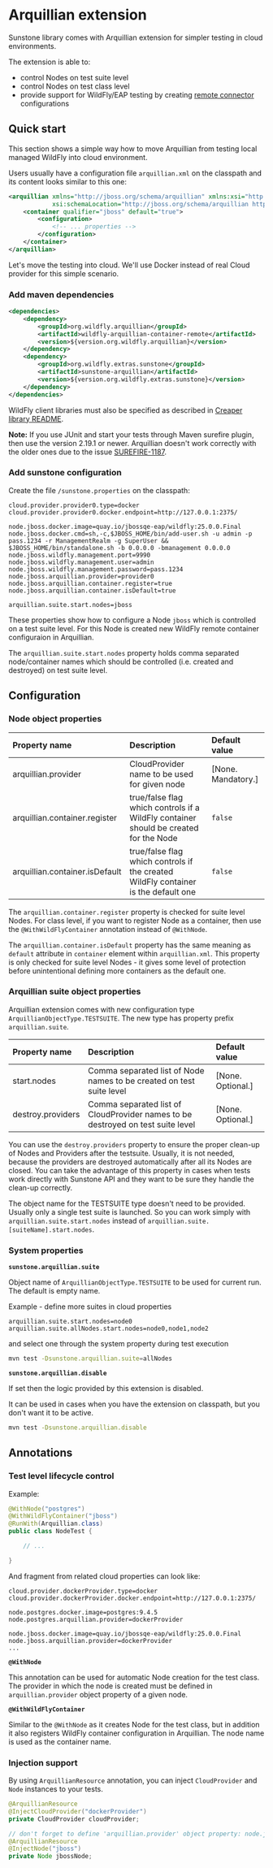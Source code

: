 # Arquillian extension

Sunstone library comes with Arquillian extension for simpler testing in cloud environments.

The extension is able to:
* control Nodes on test suite level
* control Nodes on test class level
* provide support for WildFly/EAP testing by creating
  [remote connector](http://arquillian.org/modules/wildfly-arquillian-wildfly-remote-container-adapter/) configurations

## Quick start

This section shows a simple way how to move Arquillian from testing local managed WildFly into cloud environment.

Users usually have a configuration file `arquillian.xml` on the classpath and its content looks similar to this one:

```xml
<arquillian xmlns="http://jboss.org/schema/arquillian" xmlns:xsi="http://www.w3.org/2001/XMLSchema-instance"
            xsi:schemaLocation="http://jboss.org/schema/arquillian http://jboss.org/schema/arquillian/arquillian_1_0.xsd">
    <container qualifier="jboss" default="true">
        <configuration>
            <!-- ... properties -->
        </configuration>
    </container>
</arquillian>
```

Let's move the testing into cloud. We'll use Docker instead of real Cloud provider for this simple scenario.

### Add maven dependencies

```xml
<dependencies>
    <dependency>
        <groupId>org.wildfly.arquillian</groupId>
        <artifactId>wildfly-arquillian-container-remote</artifactId>
        <version>${version.org.wildfly.arquillian}</version>
    </dependency>
    <dependency>
        <groupId>org.wildfly.extras.sunstone</groupId>
        <artifactId>sunstone-arquillian</artifactId>
        <version>${version.org.wildfly.extras.sunstone}</version>
    </dependency>
</dependencies>
```

WildFly client libraries must also be specified as described
in [Creaper library README](https://github.com/wildfly-extras/creaper/blob/master/README.md#jboss-as-7--wildfly-client-libraries).

**Note:** If you use JUnit and start your tests through Maven surefire plugin, then use the version 2.19.1 or newer. 
Arquillian doesn't work correctly with the older ones due to the issue [SUREFIRE-1187](https://issues.apache.org/jira/browse/SUREFIRE-1187).  

### Add sunstone configuration
Create the file `/sunstone.properties` on the classpath:

```properties
cloud.provider.provider0.type=docker
cloud.provider.provider0.docker.endpoint=http://127.0.0.1:2375/

node.jboss.docker.image=quay.io/jbossqe-eap/wildfly:25.0.0.Final
node.jboss.docker.cmd=sh,-c,$JBOSS_HOME/bin/add-user.sh -u admin -p pass.1234 -r ManagementRealm -g SuperUser && $JBOSS_HOME/bin/standalone.sh -b 0.0.0.0 -bmanagement 0.0.0.0
node.jboss.wildfly.management.port=9990
node.jboss.wildfly.management.user=admin
node.jboss.wildfly.management.password=pass.1234
node.jboss.arquillian.provider=provider0
node.jboss.arquillian.container.register=true
node.jboss.arquillian.container.isDefault=true

arquillian.suite.start.nodes=jboss
```

These properties show how to configure a Node `jboss` which is controlled on a test suite level.
For this Node is created new WildFly remote container configuraion in Arquillian.

The `arquillian.suite.start.nodes` property holds comma separated node/container names which should be controlled
(i.e. created and destroyed) on test suite level.


## Configuration

### Node object properties

| Property name                  | Description                                                                          | Default value      |
|:-------------------------------|:-------------------------------------------------------------------------------------|:-------------------|
| arquillian.provider            | CloudProvider name to be used for given node                                         | [None. Mandatory.] |
| arquillian.container.register  | true/false flag which controls if a WildFly container should be created for the Node | `false`           |
| arquillian.container.isDefault | true/false flag which controls if the created WildFly container is the default one   | `false`           |

The `arquillian.container.register` property is checked for suite level Nodes. 
For class level, if you want to register Node as a container, then use the `@WithWildFlyContainer` annotation instead of `@WithNode`.

The `arquillian.container.isDefault` property has the same meaning as `default` attribute in `container` element within `arquillian.xml`.
This property is only checked for suite level Nodes - it gives some level of protection before unintentional defining more containers as the default one.

### Arquillian suite object properties

Arquillian extension comes with new configuration type `ArquillianObjectType.TESTSUITE`.
The new type has property prefix `arquillian.suite`.

| Property name     | Description                                                                     | Default value     |
|:------------------|:--------------------------------------------------------------------------------|:------------------|
| start.nodes       | Comma separated list of Node names to be created on test suite level            | [None. Optional.] |
| destroy.providers | Comma separated list of CloudProvider names to be destroyed on test suite level | [None. Optional.] |

You can use the `destroy.providers` property to ensure the proper clean-up of Nodes and Providers after the testsuite.
Usually, it is not  needed, because the providers are destroyed automatically after all its Nodes are
closed. You can take the advantage of this property in cases when tests work directly with Sunstone API
and they want to be sure they handle the clean-up correctly.

The object name for the TESTSUITE type doesn't need to be provided. Usually only a single test suite is launched.
So you can work simply with `arquillian.suite.start.nodes` instead of `arquillian.suite.[suiteName].start.nodes`.

### System properties

**`sunstone.arquillian.suite`**

Object name of `ArquillianObjectType.TESTSUITE` to be used for current run. The default is empty name.

Example - define more suites in cloud properties
```
arquillian.suite.start.nodes=node0
arquillian.suite.allNodes.start.nodes=node0,node1,node2
```
and select one through the system property during test execution 

```bash
mvn test -Dsunstone.arquillian.suite=allNodes
```

**`sunstone.arquillian.disable`**

If set then the logic provided by this extension is disabled.

It can be used in cases when you have the extension on classpath, but you don't want it to be active.

```bash
mvn test -Dsunstone.arquillian.disable
```


## Annotations

### Test level lifecycle control

Example: 


```java
@WithNode("postgres")
@WithWildFlyContainer("jboss")
@RunWith(Arquillian.class)
public class NodeTest {

    // ...

}
```

And fragment from related cloud properties can look like:

```
cloud.provider.dockerProvider.type=docker
cloud.provider.dockerProvider.docker.endpoint=http://127.0.0.1:2375/

node.postgres.docker.image=postgres:9.4.5
node.postgres.arquillian.provider=dockerProvider

node.jboss.docker.image=quay.io/jbossqe-eap/wildfly:25.0.0.Final
node.jboss.arquillian.provider=dockerProvider
...
```

**`@WithNode`**

This annotation can be used for automatic Node creation for the test class. The provider in which the node is created must
be defined in `arquillian.provider` object property of a given node.


**`@WithWildFlyContainer`**

Similar to the `@WithNode` as it creates Node for the test class, but in addition it also registers
WildFly container configuration in Arquillian. The node name is used as the container name. 


### Injection support

By using `ArquillianResource` annotation, you can inject `CloudProvider` and `Node` instances to your tests.

```java
@ArquillianResource
@InjectCloudProvider("dockerProvider")
private CloudProvider cloudProvider;

// don't forget to define 'arquillian.provider' object property: node.jboss.arquillian.provider=dockerProvider
@ArquillianResource
@InjectNode("jboss")
private Node jbossNode;
```
